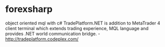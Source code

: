 forexsharp
==========

object oriented mql with c#
TradePlatform.NET is addition to MetaTrader 4 client terminal which extends trading experience, MQL language and provides .NET world communication bridge. - http://tradeplatform.codeplex.com/
